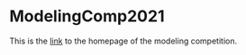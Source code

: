 # ModelingComp2021

This is the [link](https://coral.ise.lehigh.edu/~mopta/competition) to the homepage of the modeling competition. 

